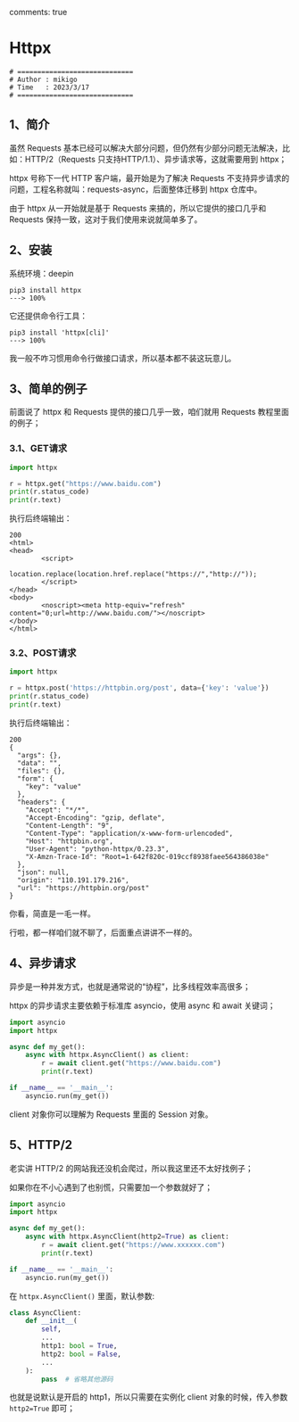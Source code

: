 comments: true
# Httpx

```shell
# =============================
# Author : mikigo
# Time   : 2023/3/17
# =============================
```

## 1、简介

虽然 Requests 基本已经可以解决大部分问题，但仍然有少部分问题无法解决，比如：HTTP/2（Requests 只支持HTTP/1.1）、异步请求等，这就需要用到 httpx；

httpx 号称下一代 HTTP 客户端，最开始是为了解决 Requests 不支持异步请求的问题，工程名称就叫：requests-async，后面整体迁移到 httpx 仓库中。

由于 httpx 从一开始就是基于 Requests 来搞的，所以它提供的接口几乎和 Requests 保持一致，这对于我们使用来说就简单多了。

## 2、安装

系统环境：deepin

```console
pip3 install httpx
---> 100%
```

它还提供命令行工具：

```console
pip3 install 'httpx[cli]'
---> 100%
```

我一般不咋习惯用命令行做接口请求，所以基本都不装这玩意儿。

## 3、简单的例子

前面说了 httpx 和 Requests 提供的接口几乎一致，咱们就用 Requests 教程里面的例子；

### 3.1、GET请求

```python
import httpx

r = httpx.get("https://www.baidu.com")
print(r.status_code)
print(r.text)
```

执行后终端输出：

```console
200
<html>
<head>
        <script>
                location.replace(location.href.replace("https://","http://"));
        </script>
</head>
<body>
        <noscript><meta http-equiv="refresh" content="0;url=http://www.baidu.com/"></noscript>
</body>
</html>
```

### 3.2、POST请求

```python
import httpx

r = httpx.post('https://httpbin.org/post', data={'key': 'value'})
print(r.status_code)
print(r.text)
```

执行后终端输出：

```console
200
{
  "args": {}, 
  "data": "", 
  "files": {}, 
  "form": {
    "key": "value"
  }, 
  "headers": {
    "Accept": "*/*", 
    "Accept-Encoding": "gzip, deflate", 
    "Content-Length": "9", 
    "Content-Type": "application/x-www-form-urlencoded", 
    "Host": "httpbin.org", 
    "User-Agent": "python-httpx/0.23.3", 
    "X-Amzn-Trace-Id": "Root=1-642f820c-019ccf8938faee564386038e"
  }, 
  "json": null, 
  "origin": "110.191.179.216", 
  "url": "https://httpbin.org/post"
}
```

你看，简直是一毛一样。

行啦，都一样咱们就不聊了，后面重点讲讲不一样的。

## 4、异步请求

异步是一种并发方式，也就是通常说的“协程”，比多线程效率高很多；

httpx 的异步请求主要依赖于标准库 asyncio，使用 async 和 await 关键词；

```python
import asyncio
import httpx

async def my_get():
    async with httpx.AsyncClient() as client:
        r = await client.get("https://www.baidu.com")
        print(r.text)

if __name__ == '__main__':
    asyncio.run(my_get())
```

client 对象你可以理解为 Requests 里面的 Session 对象。

## 5、HTTP/2

老实讲 HTTP/2 的网站我还没机会爬过，所以我这里还不太好找例子；

如果你在不小心遇到了也别慌，只需要加一个参数就好了；

```python
import asyncio
import httpx

async def my_get():
    async with httpx.AsyncClient(http2=True) as client:
        r = await client.get("https://www.xxxxxx.com")
        print(r.text)

if __name__ == '__main__':
    asyncio.run(my_get())
```

在 `httpx.AsyncClient()` 里面，默认参数: 

```python
class AsyncClient:
    def __init__(
        self,
		...
        http1: bool = True,
        http2: bool = False,
		...
    ):
        pass  # 省略其他源码
```

也就是说默认是开启的 http1，所以只需要在实例化 client 对象的时候，传入参数 `http2=True` 即可；
